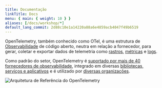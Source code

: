 ```yaml
---
title: Documentação
linkTitle: Docs
menu: { main: { weight: 10 } }
aliases: [/docs/workshop/*]
default_lang_commit: 2d88c10e1a14220a88a6e4859acb4047f49b6519
---
```


OpenTelemetry, também conhecido como OTel, é uma estrutura de
[Observabilidade](concepts/observability-primer/#what-is-observability) de código aberto,
neutra em relação a fornecedor, para gerar, coletar e exportar dados de telemetria
como [rastros](concepts/signals/traces/), [métricas](concepts/signals/metrics/) e
[logs](concepts/signals/logs/).

Como padrão do setor, OpenTelemetry é [suportado por mais de 40 fornecedores de observabilidade](/ecosystem/vendors/),
integrado em diversas [bibliotecas, serviços e aplicativos](/ecosystem/integrations/)
e é utilizado por [diversas organizações](/ecosystem/adopters/).

![Arquitetura de Referência do OpenTelemetry](/img/otel-diagram.svg)
